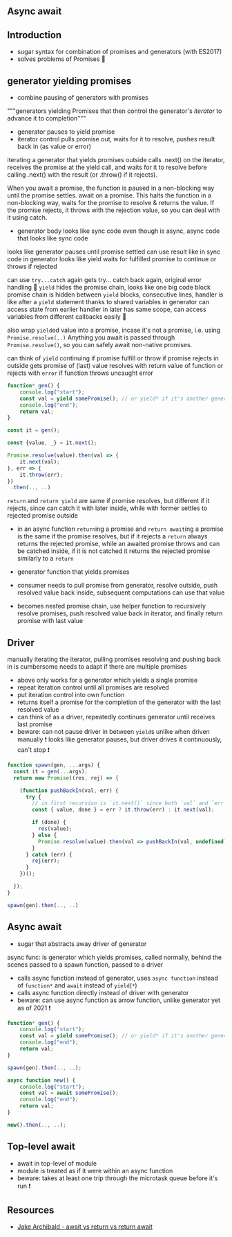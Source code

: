 ## Async await



## Introduction

- sugar syntax for combination of promises and generators (with ES2017)
- solves problems of Promises 🎉



## generator yielding promises

- combine pausing of generators with promises

"""generators yielding Promises that then control the generator's *iterator* to advance it to completion"""

- generator pauses to yield promise
- iterator control pulls promise out, waits for it to resolve, pushes result back in (as value or error)

iterating a generator that yields promises
outside calls .next() on the iterator, receives the promise at the yield call, and waits for it to resolve before calling .next() with the result (or .throw() if it rejects).

When you await a promise, the function is paused in a non-blocking way until the promise settles.
await on a promise. This halts the function in a non-blocking way, waits for the promise to resolve & returns the value. If the promise rejects, it throws with the rejection value, so you can deal with it using catch.

- generator body looks like sync code even though is async, async code that looks like sync code

looks like generator pauses until promise settled
can use result like in sync code
in generator looks like yield waits for fulfilled promise to continue or throws if rejected

can use `try...catch` again
    gets try... catch back again, original error handling 🎉
`yield` hides the promise chain, looks like one big code block
promise chain is hidden between `yield` blocks, consecutive lines, handler is like after a `yield` statement
thanks to shared variables in generator can access state from earlier handler in later
    has same scope, can access variables from different callbacks easily 🎉

also wrap `yield`ed value into a promise, incase it's not a promise, i.e. using `Promise.resolve(..)`
Anything you await is passed through `Promise.resolve()`, so you can safely await non-native promises.

can think of `yield` continuing if promise fulfill or throw if promise rejects
in outside gets promise of (last) value
resolves with return value of function or rejects with `error` if function throws uncaught error

```javascript
function* gen() {
    console.log("start");
    const val = yield somePromise(); // or yield* if it's another generator
    console.log("end");
    return val;
}

const it = gen();

const {value, _} = it.next();

Promise.resolve(value).then(val => {
    it.next(val);
}, err => {
    it.throw(err);
})
 .then(.., ..)
```


`return` and `return yield` are same if promise resolves, but different if it rejects, since can catch it with later inside, while with former settles to rejected promise outside

- in an async function `return`ing a promise and `return await`ing a promise is the same if the promise resolves, but if it rejects a `return` always returns the rejected promise, while an awaited promise throws and can be catched inside, if it is not catched it returns the rejected promise similarly to a `return`


- generator function that yields promises
- consumer needs to pull promise from generator, resolve outside, push resolved value back inside, subsequent computations can use that value
- becomes nested promise chain, use helper function to recursively resolve promises, push resolved value back in iterator, and finally return promise with last value



## Driver

manually iterating the iterator, pulling promises resolving and pushing back in is cumbersome
needs to adapt if there are multiple promises

- above only works for a generator which yields a single promise
- repeat iteration control until all promises are resolved
- put iteration control into own function
- returns itself a promise for the completion of the generator with the last resolved value
- can think of as a driver, repeatedly continues generator until receives last promise
- beware: can not pause driver in between `yield`s unlike when driven manually ❗️
looks like generator pauses, but driver drives it continuously, can't stop ❗️


```javascript
function spawn(gen, ...args) {
  const it = gen(...args);
  return new Promise((res, rej) => {

    (function pushBackIn(val, err) {
      try {
        // in first recursion is `it.next()` since both `val` and `err` are `undefined`
        const { value, done } = err ? it.throw(err) : it.next(val);

        if (done) {
          res(value);
        } else {
          Promise.resolve(value).then(val => pushBackIn(val, undefined), err => pushBackIn(undefined, err));
        }
      } catch (err) {
        rej(err);
      }
    })();

  });
}

spawn(gen).then(.., ..)
```



## Async await

- sugar that abstracts away driver of generator

async func: is generator which yields promises, called normally, behind the scenes passed to a spawn function, passed to a driver

- calls async function instead of generator, uses `async function` instead of `function*` and `await` instead of `yield`(`*`)
- calls async function directly instead of driver with generator
- beware: can use async function as arrow function, unlike generator yet as of 2021 ❗️

```javascript
function* gen() {
    console.log("start");
    const val = yield somePromise(); // or yield* if it's another generator
    console.log("end");
    return val;
}

spawn(gen).then(.., ..);

async function new() {
    console.log("start");
    const val = await somePromise();
    console.log("end");
    return val;
}

new().then(.., ..);
```



## Top-level await

- await in top-level of module
- module is treated as if it were within an async function
- beware: takes at least one trip through the microtask queue before it's run ❗️



## Resources

- [Jake Archibald - await vs return vs return await](https://jakearchibald.com/2017/await-vs-return-vs-return-await/)
